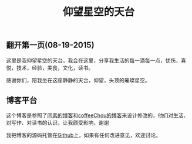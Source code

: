 ﻿---
layout: post
title: 仰望星空的天台
---

## 翻开第一页(08-19-2015)
这里是我仰望星空的天台，我会在这里，分享我生活的每一滴每一点，忧伤，喜悦，技术，经验，美食，文化，读书。

感谢你们，陪我坐在这座静静的天台，仰望，头顶的璀璨星空。
## 博客平台

这个博客是参照了[闫素的博客](http://yansu.org/)和[coffeeChou的博客](http://coffeechou.github.io/)来设计修改的，他们对生活、对写作、对读书的认识，让我颇受影响，谢谢

我把博客的源码托管在[Github](https://github.com/Numer/Numerhero.github.io)上，如果有任何改进意见，欢迎讨论。

